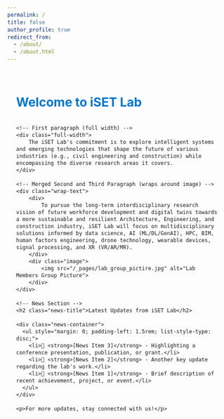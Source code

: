 ```yaml
---
permalink: /
title: false
author_profile: true
redirect_from:
  - /about/
  - /about.html
---
```


<style>
/* --- CONTAINER STYLING --- */
.container {
    max-width: 900px;
    margin: 0 auto;
    padding: 20px;
}

/* --- HEADER & NEWS TITLE STYLES WITH EFFECTS --- */
h1 {
    color: #0077cc; /* Blue color */
    font-size: 28px;
    font-weight: bold;
    /*text-shadow: 2px 2px 5px rgba(0, 119, 204, 0.3); /* Subtle glow effect */*/
    position: relative;
    display: inline-block;
    transition: all 0.3s ease-in-out;
}

h1:hover {
    color: #0055aa;
    /*text-shadow: 4px 4px 8px rgba(0, 119, 204, 0.5);*/
    transform: scale(1.05); /* Slight zoom effect */
}

/* --- NEWS TITLE WITH UNDERLINE --- */
.news-title {
    color: #0077cc;
    font-size: 24px;
    font-weight: bold;
    position: relative;
}

.news-title::after {
    content: "";
    display: block;
    width: 100%;
    height: 2px;
    background-color: #0077cc;
    margin-top: 5px;
}

/* --- FLEX CONTAINER FOR IMAGE + TEXT --- */
.wrap-text {
    display: flex;
    align-items: flex-start;
    gap: 20px; /* Space between text and image */
    text-align: justify;
}

/* --- IMAGE STYLES (DYNAMICALLY ADJUSTS TO TEXT HEIGHT) --- */
.image {
    flex: 0 0 250px; /* Keeps image width fixed */
    display: flex;
    align-items: stretch; /* Ensures image height matches text */
}

.image img {
    width: 100%;
    height: auto;
    border-radius: 5px;
    display: block;
}

/* --- PARAGRAPH STYLES --- */
.full-width {
    width: 100%;
    display: block;
    text-align: justify;
}

/* --- NEWS SECTION STYLES --- */
.news-container {
    max-height: 200px;
    overflow-y: auto;
    border: 1px solid #ddd;
    padding: 15px;
    border-radius: 5px;
    background-color: #f9f9f9;
}

/* --- RESPONSIVE LAYOUT FOR SMALL SCREENS --- */
@media (max-width: 768px) {
    .wrap-text {
        flex-direction: column;
    }

    .image {
        width: 100%;
        text-align: center;
    }
}
</style>

<div class="container">
    <h1>Welcome to iSET Lab</h1>
    
    <!-- First paragraph (full width) -->
    <div class="full-width">
        The iSET Lab's commitment is to explore intelligent systems and emerging technologies that shape the future of various industries (e.g., civil engineering and construction) while encompassing the diverse research areas it covers.
    </div>

    <!-- Merged Second and Third Paragraph (wraps around image) -->
    <div class="wrap-text">
        <div>
            To pursue the long-term interdisciplinary research vision of future workforce development and digital twins towards a more sustainable and resilient Architecture, Engineering, and construction industry, iSET Lab will focus on multidisciplinary solutions informed by data science, AI (ML/DL/GenAI), HPC, BIM, human factors engineering, drone technology, wearable devices, signal processing, and XR (VR/AR/MR).
        </div>
        <div class="image">
            <img src="/_pages/lab_group_pictire.jpg" alt="Lab Members Group Picture">
        </div>
    </div>

    <!-- News Section -->
    <h2 class="news-title">Latest Updates from iSET Lab</h2>
    
    <div class="news-container">
      <ul style="margin: 0; padding-left: 1.5rem; list-style-type: disc;">
        <li>📢 <strong>[News Item 3]</strong> - Highlighting a conference presentation, publication, or grant.</li>
        <li>📢 <strong>[News Item 2]</strong> - Another key update regarding the lab's work.</li>
        <li>📢 <strong>[News Item 1]</strong> - Brief description of recent achievement, project, or event.</li>
      </ul>
    </div>

    <p>For more updates, stay connected with us!</p>
</div>
